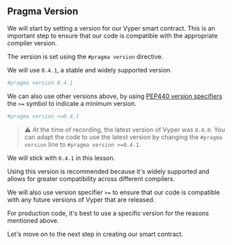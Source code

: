 ## Pragma Version

We will start by setting a version for our Vyper smart contract. This is an important step to ensure that our code is compatible with the appropriate compiler version.

The version is set using the `#pragma version` directive.

We will use `0.4.1`, a stable and widely supported version.

```python
#pragma version 0.4.1
```

We can also use other versions above, by using [PEP440 version specifiers](https://peps.python.org/pep-0440/#version-specifiers) the `>=` symbol to indicate a minimum version.

```python
#pragma version >=0.4.1
```

> ⚠️ At the time of recording, the latest version of Vyper was `0.4.0`. You can adapt the code to use the latest version by changing the `#pragma version` line to `#pragma version >=0.4.1`.


We will stick with `0.4.1` in this lesson.

Using this version is recommended because it's widely supported and allows for greater compatibility across different compilers. 

We will also use version specifier `>=` to ensure that our code is compatible with any future versions of Vyper that are released.

For production code, it's best to use a specific version for the reasons mentioned above.

Let's move on to the next step in creating our smart contract.
